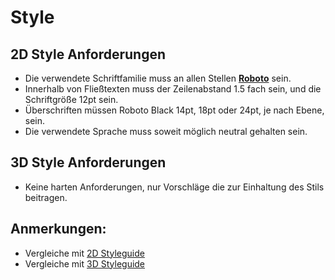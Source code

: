 # Style


## 2D Style Anforderungen

- Die verwendete Schriftfamilie muss an allen Stellen [**Roboto**](https://fonts.google.com/specimen/Roboto?query=Roboto) sein.
- Innerhalb von Fließtexten muss der Zeilenabstand 1.5 fach sein, und die Schriftgröße 12pt sein.
- Überschriften müssen Roboto Black 14pt, 18pt oder 24pt, je nach Ebene, sein.
- Die verwendete Sprache muss soweit möglich neutral gehalten sein.

## 3D Style Anforderungen

- Keine harten Anforderungen, nur Vorschläge die zur Einhaltung des Stils beitragen.

## Anmerkungen:

- Vergleiche mit [2D Styleguide](Styleguide-2D-Engine.md)
- Vergleiche mit [3D Styleguide](Styleguide-3D-Engine.md)